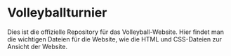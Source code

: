 # Volleyballturnier
Dies ist die offizielle Repository für das Volleyball-Website.
Hier findet man die wichtigen Dateien für die Website, wie die HTML und CSS-Dateien zur Ansicht der Website.
